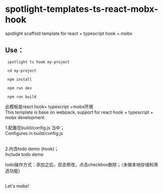 # spotlight-templates-ts-react-mobx-hook
spotlight scaffold template for react + typescript hook + mobx<br>

## Use：

     spotlight ts hook my-project

     cd my-project

     npm install

     npm run dev

     npm run build

此模板是react hook+ typescript +mobx环境<br>
This template is base on webpack, support for react hook + typescript + mobx development <br>

1.配置在build/config.js 当中；<br>
  Configures in build/config.js <br><br>

2.内含todo demo (hook)；<br> 
  Include todo demo <br>

todo操作方式：添加之后，双击修改，点击checkbox删除；（未做本地存储和筛选功能）<br><br>


Let's mobx!<br><br>
